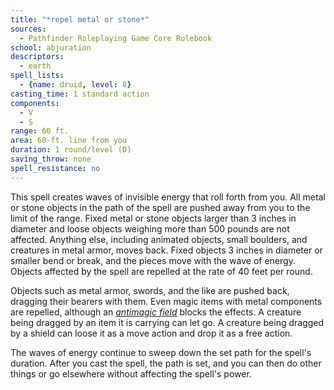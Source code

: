 ```yaml
---
title: "*repel metal or stone*"
sources:
  - Pathfinder Roleplaying Game Core Rulebook
school: abjuration
descriptors:
  - earth
spell_lists:
  - {name: druid, level: 8}
casting_time: 1 standard action
components:
  - V
  - S
range: 60 ft.
area: 60-ft. line from you
duration: 1 round/level (D)
saving_throw: none
spell_resistance: no
---
```


This spell creates waves of invisible energy that roll forth from you. All metal or stone objects in the path of the spell are pushed away from you to the limit of the range. Fixed metal or stone objects larger than 3 inches in diameter and loose objects weighing more than 500 pounds are not affected. Anything else, including animated objects, small boulders, and creatures in metal armor, moves back. Fixed objects 3 inches in diameter or smaller bend or break, and the pieces move with the wave of energy. Objects affected by the spell are repelled at the rate of 40 feet per round.

Objects such as metal armor, swords, and the like are pushed back, dragging their bearers with them. Even magic items with metal components are repelled, although an [*antimagic field*](/spells/antimagic-field/) blocks the effects. A creature being dragged by an item it is carrying can let go. A creature being dragged by a shield can loose it as a move action and drop it as a free action.

The waves of energy continue to sweep down the set path for the spell's duration. After you cast the spell, the path is set, and you can then do other things or go elsewhere without affecting the spell's power.

